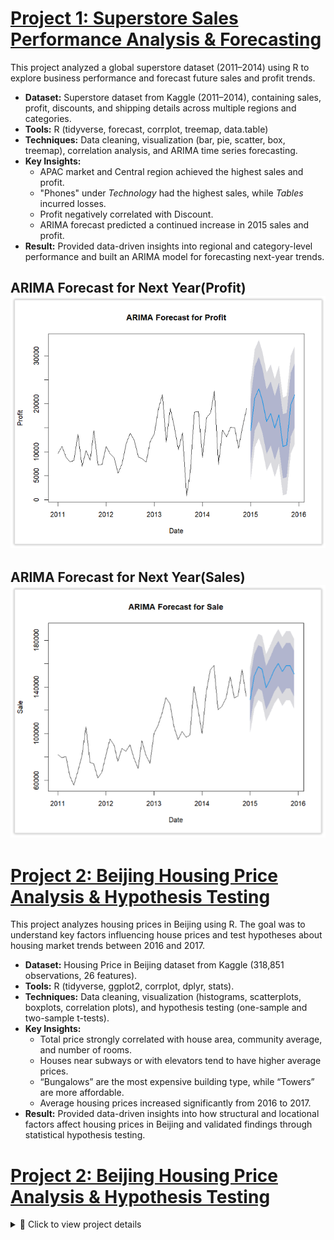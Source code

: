 
# [Project 1: Superstore Sales Performance Analysis & Forecasting](https://github.com/FANXYBIN/Project1_Superstore_Dataset)

This project analyzed a global superstore dataset (2011–2014) using R to explore business performance and forecast future sales and profit trends.

* **Dataset:** Superstore dataset from Kaggle (2011–2014), containing sales, profit, discounts, and shipping details across multiple regions and categories.  
* **Tools:** R (tidyverse, forecast, corrplot, treemap, data.table)  
* **Techniques:** Data cleaning, visualization (bar, pie, scatter, box, treemap), correlation analysis, and ARIMA time series forecasting.  
* **Key Insights:**  
  - APAC market and Central region achieved the highest sales and profit.  
  - "Phones" under *Technology* had the highest sales, while *Tables* incurred losses.  
  - Profit negatively correlated with Discount.  
  - ARIMA forecast predicted a continued increase in 2015 sales and profit.  
* **Result:** Provided data-driven insights into regional and category-level performance and built an ARIMA model for forecasting next-year trends.  

## ARIMA Forecast for Next Year(Profit)  ![ARIMA Forecast for Next Year (Profit)](images/ARIMA%20forecast%20for%20Profit.png)
## ARIMA Forecast for Next Year(Sales)  ![ARIMA Forecast for Next Year (Sales)](images/ARIMA%20forecast%20for%20Sales.png)



# [Project 2: Beijing Housing Price Analysis & Hypothesis Testing](https://github.com/FANXYBIN/Project2_Beijing_Housing_Price_Dataset)

This project analyzes housing prices in Beijing using R. The goal was to understand key factors influencing house prices and test hypotheses about housing market trends between 2016 and 2017.

* **Dataset:** Housing Price in Beijing dataset from Kaggle (318,851 observations, 26 features).
* **Tools:** R (tidyverse, ggplot2, corrplot, dplyr, stats).
* **Techniques:** Data cleaning, visualization (histograms, scatterplots, boxplots, correlation plots), and hypothesis testing (one-sample and two-sample t-tests).
* **Key Insights:**
  - Total price strongly correlated with house area, community average, and number of rooms.
  - Houses near subways or with elevators tend to have higher average prices.
  - “Bungalows” are the most expensive building type, while “Towers” are more affordable.
  - Average housing prices increased significantly from 2016 to 2017.
* **Result:** Provided data-driven insights into how structural and locational factors affect housing prices in Beijing and validated findings through statistical hypothesis testing.


# [Project 2: Beijing Housing Price Analysis & Hypothesis Testing](https://github.com/FANXYBIN/Project2_Beijing_Housing_Price_Dataset)

<details>
<summary>📘 Click to view project details</summary>

This project analyzes housing prices in Beijing using R. The goal was to understand key factors influencing house prices and test hypotheses about housing market trends between 2016 and 2017.

* **Dataset:** Housing Price in Beijing dataset from Kaggle (318,851 observations, 26 features).
* **Tools:** R (tidyverse, ggplot2, corrplot, dplyr, stats).
* **Techniques:** Data cleaning, visualization (histograms, scatterplots, boxplots, correlation plots), and hypothesis testing (one-sample and two-sample t-tests).
* **Key Insights:**
  - Total price strongly correlated with house area, community average, and number of rooms.
  - Houses near subways or with elevators tend to have higher average prices.
  - “Bungalows” are the most expensive building type, while “Towers” are more affordable.
  - Average housing prices increased significantly from 2016 to 2017.
* **Result:** Provided data-driven insights into how structural and locational factors affect housing prices in Beijing and validated findings through statistical hypothesis testing.

---
